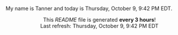 My name is Tanner and today is Thursday, October 9, 9:42 PM EDT.

<p align="center">This <i>README</i> file is generated <b>every 3 hours</b>!</br>Last refresh: Thursday, October 9, 9:42 PM EDT<br /></p>
